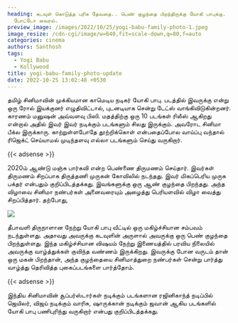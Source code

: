 ```yaml
---
heading: கடவுள் கொடுத்த பரிசு தேவதை.. பெண் குழந்தை பிறந்திருக்கு யோகி பாபுக்கு.
  போட்டோ வைரல்.
preview_image: /images/2022/10/25/yogi-babu-family-photo-1.jpeg
image_resize: /cdn-cgi/image/w=640,fit=scale-down,q=80,f=auto
categories: cinema
authors: Santhosh
tags:
  - Yogi Babu
  - Kollywood
title: yogi-babu-family-photo-update
date: 2022-10-25 13:02:48 +0530
---
```

தமிழ் சினிமாவின் முக்கியமான காமெடிய நடிகர் யோகி பாபு. படத்தில் இவருக்கு என்று ஒரு ரோல் இயக்குனர் எழுதிவிட்டால், புடனடியாக சென்று டேட்ஸ் வாங்கிவிடுகின்றனர். காரணம் மனுஷன் அவ்வளவு பிஸி. மதத்திற்கு ஒரு 10 படங்கள் ரிலீஸ் ஆகிறது என்றால் அதில் இவர் இவர் நடிக்கும் படங்களும் சிலது இருக்கும். அவரோட சினிமா பீக்ல இருக்காரு. காற்றுள்ளபோதே தூற்றிக்கொள் என்பதைப்போல வாய்ப்பு வந்தால் ரிஜெக்ட் செய்யாமல் முடிந்தளவு எல்லா படங்களும் செய்து வருகிறார்.

{{< adsense >}}

2020ம் ஆண்டு மஞ்சு பார்கவி என்ற பெண்ணை திருமணம் செய்தார். இவர்கள் திருமணம் சிறப்பாக திருத்தணி முருகன் கோவிலில் நடந்தது. இவர் மிகப்பெரிய முருக பக்தர் என்பதும் குறிப்பிடத்தக்கது. இவங்களுக்கு ஒரு ஆண் குழந்தை பிறந்தது. அந்த விழாவை சினிமா நண்பர்கள் அனைவரையும் அழைத்து பெரியளவில் விழா வைத்து சிறப்பித்தார். தற்போது, 

![](/images/2022/10/25/yogi-babu-family-photo.jpeg)

தீபாவளி திருநாளான நேற்று யோகி பாபு வீட்டில் ஒரு மகிழ்ச்சியான சம்பவம் நடந்துள்ளது. அதாவது அவருக்கு கடவுளின் அருளால் அவருக்கு ஒரு பெண் குழந்தை பிறந்துள்ளது. இந்த மகிழ்ச்சியான விஷயம் நேற்று இணையத்தில் பரவிய நிலையில் அவருக்கு வாழ்த்துக்கள் குவிந்த வண்ணம் இருக்கிறது. இவருக்கு போன வருடம் தான் ஒரு மகன் பிறந்தான், அந்த குழந்தையை சினிமாத்துறை நண்பர்கள் சென்று பார்த்து வாழ்த்து தெரிவித்த புகைப்படங்களை பார்த்தோம்.

{{< adsense >}}

இந்திய சினிமாவின் சூப்பர்ஸ்டார்கள் நடிக்கும் படங்களான ரஜினிகாந்த் நடிப்பில் ஜெயிலர், விஜய் நடிக்கும் வாரிசு, ஷாருக்கான் நடிக்கும் ஜவான் ஆகிய படங்களில் யோகி பாபு பணிபுரிந்து வருகிறார் என்பது  குறிப்பிடத்தக்கது.